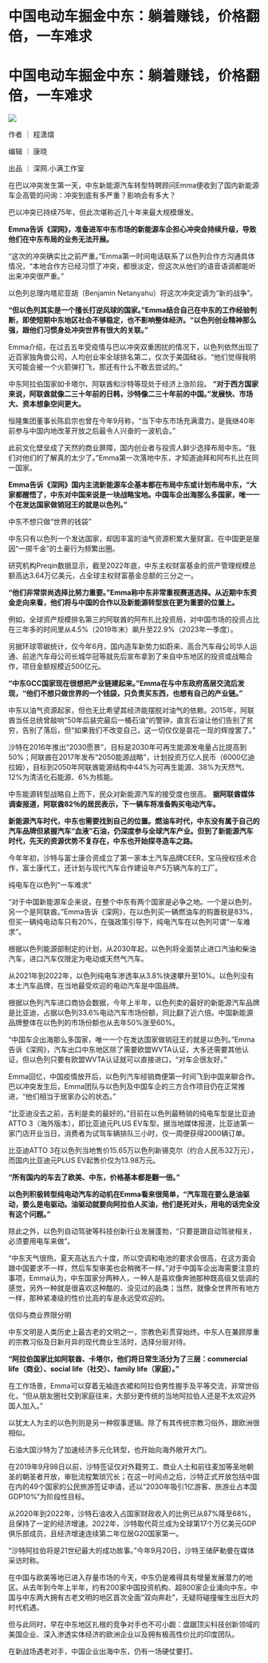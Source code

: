 # 中国电动车掘金中东：躺着赚钱，价格翻倍，一车难求

# 中国电动车掘金中东：躺着赚钱，价格翻倍，一车难求

![](https://inews.gtimg.com/news_bt/Ooi0FihTXRpN0hZ2Tp6KYN_rNzusy2_cf2G-fOLw1WkAEAA/1000)

作者 ｜ 程潇熠

编辑 ｜ 康晓

出品 ｜ 深网.小满工作室

在巴以冲突发生第一天，中东新能源汽车转型特聘顾问Emma便收到了国内新能源车企高管的问询：冲突到底有多严重？影响会有多大？

巴以冲突已持续75年，但此次堪称近几十年来最大规模爆发。

**Emma告诉《深网》，准备进军中东市场的新能源车企担心冲突会持续升级，导致他们在中东布局的业务无法开展。**

“这次的冲突确实比之前严重。”Emma第一时间电话联系了以色列合作方沟通具体情况，“本地合作方已经习惯了冲突，都很淡定，但这次从他们的语音语调都能听出来冲突很严重。”

以色列总理内塔尼亚胡（Benjamin Netanyahu）将这次冲突定调为“新的战争”。

**“但以色列其实是一个擅长打逆风球的国家。”Emma结合自己在中东的工作经验判断，即使短期中东地区社会不够稳定，也不影响整体经济。“以色列创业精神那么强，跟他们习惯身处冲突世界有很大的关联。”**

Emma介绍，在过去五年受疫情与巴以冲突双重困扰的情况下，以色列依然出现了近百家独角兽公司，人均创业率全球排名第二，仅次于美国硅谷。“他们觉得我明天可能会被一个火箭弹打飞，那还有什么不敢去尝试的。”

中东阿拉伯国家如卡塔尔、阿联酋和沙特等现处于经济上涨阶段。
**“对于西方国家来说，阿联酋就像二三十年前的日韩，沙特像二三十年前的中国。”发展快、市场大、资本想象空间更大。**

恒隆集团董事长陈启宗也曾在今年9月称，“当下中东市场充满潜力，是我继40年前参与中国内地改革开放之后最令人兴奋的一波机会。”

此前文化壁垒成了天然的商业屏障，国内创业者与投资人鲜少选择布局中东。“我们对他们的了解真的太少了。”Emma第一次落地中东，才知道迪拜和阿布扎比在同一国家。

**Emma告诉《深网》国内主流新能源车企基本都在布局中东或计划布局中东，“大家都醒悟了，中东对中国来说是一块战略宝地。中国车企出海那么多国家，唯一一个在发达国家做销冠王的就是以色列。”**

中东不想只做“世界的钱袋”

中东只有以色列一个发达国家，却因丰富的油气资源积累大量财富。在中国更是屡因“一掷千金”的土豪行为频繁出圈。

研究机构Preqin数据显示，截至2022年底，中东主权财富基金的资产管理规模总额高达3.64万亿美元，占全球主权财富基金总额的三分之一。

**“他们非常崇尚选择比努力重要。”Emma称中东非常重视赛道选择。从近期中东资金走向来看，他们将与中国的合作以及新能源转型放在更为重要的位置上。**

例如，全球资产规模排名第三的阿联酋的阿布扎比投资局，对中国市场的投资占比在三年多的时间里从4.5%（2019年末）飙升至22.9%（2023年一季度）。

另据环球零碳统计，仅今年6月，国内造车新势力如蔚来、高合汽车母公司华人运通、前途汽车母公司长城华冠等就先后宣布拿到了来自中东地区的投资或战略合作，项目金额规模近500亿元。

**“中东GCC国家现在很想把产业链建起来。”Emma在与中东政府高层交流后发现，“他们不想只做世界的一个钱袋，只负责买东西，也想有自己的产业链。”**

中东以油气资源起家，但也无比希望其经济能摆脱对油气的依赖。2015年，阿联酋当任总统曾敲响“50年后装完最后一桶石油”的警钟，直言石油让他们告别了贫穷，告别了落后，但“如果我们不改变自己，这一切仅仅是昙花一现的辉煌罢了。”

沙特在2016年推出“2030愿景”，目标是2030年可再生能源发电量占比提高到50%；阿联酋在2017年发布“2050能源战略”，计划投资万亿人民币（6000亿迪拉姆），目标到2050年阿联酋能源结构中44%为可再生能源、38%为天然气、12%为清洁化石能源、6%为核能。

中东能源转型战略自上而下，民众对新能源汽车的接受度也很高。 **据阿联酋媒体调查报道，阿联酋82％的居民表示，下一辆车将准备购买电动汽车。**

**新能源汽车时代，中东也需要找到自己的位置。燃油车时代，中东没有属于自己的汽车品牌但紧握汽车“血液”石油，仍深度参与全球汽车产业。但到了新能源汽车时代，先天的资源优势不复存在，中东也开始探寻造车之路。**

今年年初，沙特与富士康合资成立了第一家本土汽车品牌CEER，宝马授权技术合作，富士康代工，还计划与现代汽车合作建设年产5万辆汽车的工厂。

纯电车在以色列“一车难求”

“对于中国新能源车企来说，在整个中东有两个国家是必争之地。一个是以色列，另一个是阿联酋。”Emma告诉《深网》，在以色列买一辆燃油车的购置税是83%，但买一辆纯电动车只有20%，在强政策引导下，纯电汽车在以色列可谓“一车难求”。

根据以色列能源部制定的计划，从2030年起，以色列将全面禁止进口汽油和柴油汽车，进口汽车仅限定为电动或天然气汽车。

从2021年到2022年，以色列纯电车渗透率从3.8%快速攀升至10%。以色列没有本土汽车品牌，在当地最受欢迎的电动汽车是中国品牌。

根据以色列汽车进口商协会数据，今年上半年，以色列卖的最好的新能源汽车品牌是比亚迪，占据以色列33.6%电动汽车市场份额，同比翻了近六倍。中国新能源品牌整体在以色列的市场份额也从去年50%涨至60%。

“中国车企出海那么多国家，唯一一个在发达国家做销冠王的就是以色列。”Emma告诉《深网》，汽车出口中东地区除了需要欧盟WVTA认证，大多还需要其他认证，但以色列只要有欧盟WVTA认证就可以直接进口，“对车企很友好。”

Emma回忆，中国疫情放开后，以色列汽车经销商便第一时间飞到中国来聊合作。巴以冲突发生后，Emma团队与以色列及中国车企的三方合作项目仍在正常推进，“他们相当于居家办公的状态。”

“比亚迪没去之前，吉利是卖的最好的。”目前在以色列最畅销的纯电车型是比亚迪ATTO 3（海外版本），即比亚迪元PLUS
EV车型。据当地媒体报道，比亚迪第一家门店开业当日，消费者为试驾车辆排队三小时，仅一周便获得2000辆订单。

比亚迪ATTO 3在以色列当地售价15.65万以色列新锡克尔（约合人民币32万元），而国内比亚迪元PLUS EV起售价仅为13.98万元。

**“所有国内的车去了欧美、中东，价格基本都是翻一倍。”**

**以色列积极转型纯电动汽车的动机在Emma看来很简单，“汽车现在要么是油驱动，要么是电驱动。油驱动就要向阿拉伯人买油，他们是死对头，用电的话完全没有这个问题。”**

除此之外，以色列自动驾驶等科技创新行业发展蓬勃，“只要是跟自动驾驶相关，必须要用电车来做”。

“中东天气很热，夏天高达五六十度，所以空调和电池的要求会很高，在这方面会跟中国要求不一样，然后车型审美也会稍微不一样。”对于中国车企出海需要注意的事项，Emma认为，中东国家分两种人，一种人是喜欢像奔驰那种既高级又低调的感觉，另外一种就是很喜欢这种酷的、没见过的品类；当然，就像全世界所有地方一样，那种紧凑级的性价比高的车是永远受欢迎的。

信仰与商业界限分明

中东文明是人类历史上最古老的文明之一，宗教色彩贯穿始终。中东人在兼顾厚重的宗教习俗及日新月异的现代商业生活时，选择分层对待。

**“阿拉伯国家比如阿联酋、卡塔尔，他们将日常生活分为了三层：commercial life（商业）、social life（社交）、family
life（家庭）。”**

在工作场景，Emma可以穿着无袖连衣裙和阿拉伯男性握手及平等交流，非常世俗化，“但从朋友圈社交到家庭往来，大部分更传统的当地阿拉伯人还是不太欢迎外国人加入。”

以犹太人为主的以色列则是另一种叙事逻辑。除了有其传统宗教习俗外，跟欧洲很相似。

石油大国沙特为了加速经济多元化转型，也开始向海外敞开大门。

在2019年9月98日以前，沙特签证仅对外籍劳工、商业人士和前往麦加等圣地朝圣的朝圣者开放，审批流程繁琐冗长；在这一时间点之后，沙特正式开放包括中国在内的49个国家的公民旅游签证申请，还以“2030年吸引1亿游客、旅游业占本国GDP10%”为阶段性目标。

从2020年到2022年，沙特石油收入占国家财政收入的比例已从87%降至68%，且保持了一定的经济增速。2022年，沙特取代荷兰成为全球第17个万亿美元GDP俱乐部成员，且经济增速连续第二年位居G20国家第一。

“沙特阿拉伯将是21世纪最大的成功故事。”今年9月20日，沙特王储萨勒曼在媒体采访时称。

在中国与欧美等地已进入存量市场的今天，中东仍是难得具有增量发展潜力的地区。从去年到今年上半年，约有200家中国投资机构、超800家企业涌向中东。中国与中东两大拥有古老文明的地区首次全面“双向奔赴”，无疑将碰撞催生出巨大的时代机遇。

但与此同时，早在中东地区扎根的竞争对手也不可小觑：盘踞顶尖科技创新领域的美国企业、深入渗透实体经济的欧洲企业以及拥有极高性价比的印度团队。

在新战场遇老对手，中国企业出海中东，仍有一场硬仗要打。

